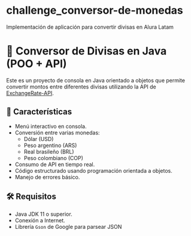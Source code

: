# challenge_conversor-de-monedas
Implementación de aplicación para convertir divisas en Alura Latam
# 💱 Conversor de Divisas en Java (POO + API)

Este es un proyecto de consola en Java orientado a objetos que permite convertir montos entre diferentes divisas utilizando la API de [ExchangeRate-API](https://www.exchangerate-api.com/).

## 🧩 Características

- Menú interactivo en consola.
- Conversión entre varias monedas:
  - Dólar (USD)
  - Peso argentino (ARS)
  - Real brasileño (BRL)
  - Peso colombiano (COP)
- Consumo de API en tiempo real.
- Código estructurado usando programación orientada a objetos.
- Manejo de errores básico.

## 🛠️ Requisitos

- Java JDK 11 o superior.
- Conexión a Internet.
- Librería `Gson` de Google para parsear JSON
